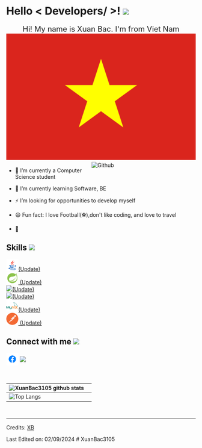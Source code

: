 
<p align='center'>
  <h1> Hello < Developers/ >! <img src = "https://raw.githubusercontent.com/MartinHeinz/MartinHeinz/master/wave.gif" width = 30px> </h1>
</p>


<div style="text-align: center; font-size: 20px;">
  Hi! My name is Xuan Bac. I'm from Viet Nam <img with='32px' src="imgs/vietnam.webp">
</div>

<img width="55%" align="right" alt="Github" src="https://raw.githubusercontent.com/onimur/.github/master/.resources/git-header.svg" />

- 🔭 I’m currently a Computer Science student
  
- 🌱 I’m currently learning Software, BE
  
- ⚡ I’m looking for opportunities to develop myself
  
- 😄 Fun fact: I love Football(⚽),don't like coding, and love to travel
  
- 💬
  


<h2> Skills <img src = "https://media2.giphy.com/media/QssGEmpkyEOhBCb7e1/giphy.gif?cid=ecf05e47a0n3gi1bfqntqmob8g9aid1oyj2wr3ds3mg700bl&rid=giphy.gif" width = 32px> </h2>
<a href= https://github.com/XuanBac3105?tab=repositories > <img width ='32px' src ='imgs/icons8-java-48.png'>(Update)</a>
<br>
<a href= https://github.com/XuanBac3105?tab=repositories > <img width ='32px' src ='imgs/icons8-spring-boot-48.png'> (Update)</a>
<br>
<a href= https://github.com/XuanBac3105?tab=repositories > <img width ='32px' src ='https://raw.githubusercontent.com/rahulbanerjee26/githubAboutMeGenerator/main/icons/css.svg'>(Update)</a>
<br>
<a href= https://github.com/XuanBac3105?tab=repositories > <img width ='32px' src ='https://raw.githubusercontent.com/rahulbanerjee26/githubAboutMeGenerator/main/icons/html.svg'>(Update) </a>
<br>
<a href= https://github.com/XuanBac3105?tab=repositories > <img width ='32px' src ='imgs/icons8-mysql-logo-48.png'>(Update) </a>
<br>
<a href= https://github.com/XuanBac3105?tab=repositories > <img width ='32px' src ='imgs/icons8-postman-is-the-only-complete-api-development-environment-48.png'> (Update)</a>





<h2> Connect with me <img src='https://raw.githubusercontent.com/ShahriarShafin/ShahriarShafin/main/Assets/handshake.gif' width="100px"> </h2>
<a href = 'https://www.facebook.com/d.v.xuanbac'> <img width = '32px' align= 'center' src="imgs/fb.png"/></a> 
<a href = 'https://github.com/XuanBac3105'> <img width = '32px' align= 'center' src="https://raw.githubusercontent.com/rahulbanerjee26/githubAboutMeGenerator/main/icons/github.svg"/></a>
  
<br>
<br>
<br>
  

| ![XuanBac3105 github stats](https://github-readme-stats.vercel.app/api?username=XuanBac3105&show_icons=true&theme=tokyonight) |  |
| --- | --- |
| ![Top Langs](https://github-readme-stats.vercel.app/api/top-langs/?username=XuanBac3105&theme=tokyonight) | 




<br>


-----
Credits: [XB](https://github.com/XuanBac3105)

Last Edited on: 02/09/2024
#   X u a n B a c 3 1 0 5 
 
 
